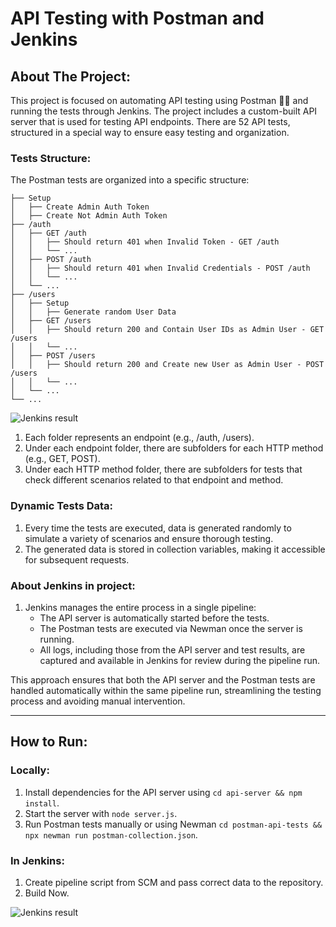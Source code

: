 # API Testing with Postman and Jenkins

## About The Project:
This project is focused on automating API testing using Postman 👩‍🚀 and running the tests through Jenkins. The project includes a custom-built API server that is used for testing API endpoints. There are 52 API tests, structured in a special way to ensure easy testing and organization.

### Tests Structure:
The Postman tests are organized into a specific structure:

```
├── Setup
│   ├── Create Admin Auth Token
│   ├── Create Not Admin Auth Token
├── /auth
│   ├── GET /auth
│   │   ├── Should return 401 when Invalid Token - GET /auth
│   │   └── ...
│   ├── POST /auth
│   │   ├── Should return 401 when Invalid Credentials - POST /auth
│   │   └── ...
│   └── ...
├── /users
│   ├── Setup
│   │   ├── Generate random User Data
│   ├── GET /users
│   │   ├── Should return 200 and Contain User IDs as Admin User - GET /users
│   │   └── ...
│   ├── POST /users
│   │   ├── Should return 200 and Create new User as Admin User - POST /users
│   │   └── ...
│   └── ...
└── ...
```
![Jenkins result](images/postman-collection)

1. Each folder represents an endpoint (e.g., /auth, /users).
2. Under each endpoint folder, there are subfolders for each HTTP method (e.g., GET, POST).
3. Under each HTTP method folder, there are subfolders for tests that check different scenarios related to that endpoint and method.

### Dynamic Tests Data:
1. Every time the tests are executed, data is generated randomly to simulate a variety of scenarios and ensure thorough testing. 
2. The generated data is stored in collection variables, making it accessible for subsequent requests.

### About Jenkins in project:
1. Jenkins manages the entire process in a single pipeline:
    - The API server is automatically started before the tests.
    - The Postman tests are executed via Newman once the server is running.
    - All logs, including those from the API server and test results, are captured and available in Jenkins for review during the pipeline run.

This approach ensures that both the API server and the Postman tests are handled automatically within the same pipeline run, streamlining the testing process and avoiding manual intervention.

---

## How to Run:
### Locally:
1. Install dependencies for the API server using `cd api-server && npm install`.
2. Start the server with `node server.js`.
3. Run Postman tests manually or using Newman `cd postman-api-tests && npx newman run postman-collection.json`.

### In Jenkins:
1. Create pipeline script from SCM and pass correct data to the repository.
2. Build Now.

![Jenkins result](images/jenkins-result)